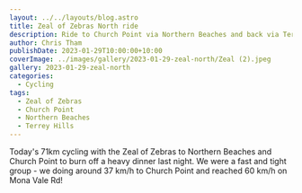 ```yaml
---
layout: ../../layouts/blog.astro
title: Zeal of Zebras North ride
description: Ride to Church Point via Northern Beaches and back via Terrey Hills
author: Chris Tham
publishDate: 2023-01-29T10:00:00+10:00
coverImage: ../images/gallery/2023-01-29-zeal-north/Zeal (2).jpeg
gallery: 2023-01-29-zeal-north
categories:
  - Cycling
tags:
  - Zeal of Zebras
  - Church Point
  - Northern Beaches
  - Terrey Hills
---
```


Today's 71km cycling with the Zeal of Zebras to Northern Beaches and Church Point to burn off a heavy dinner last night. We were a fast and tight group - we doing around 37 km/h to Church Point and reached 60 km/h on Mona Vale Rd!
